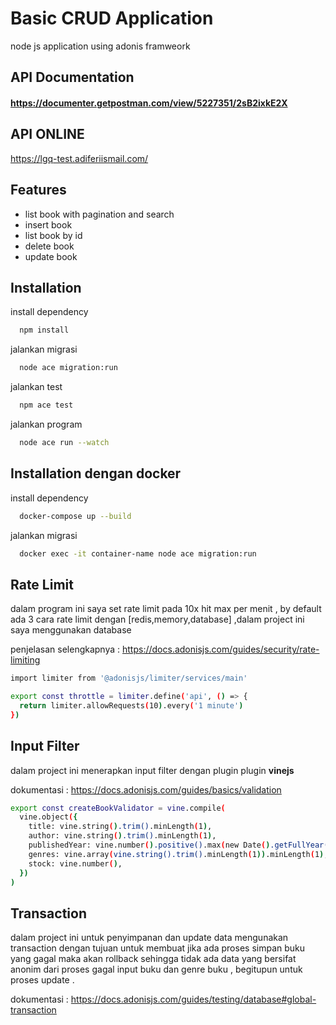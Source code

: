 
# Basic CRUD Application

node js application using adonis framweork 




## API Documentation

#### https://documenter.getpostman.com/view/5227351/2sB2ixkE2X

## API ONLINE 
https://lgq-test.adiferiismail.com/


## Features

- list book with pagination and search
- insert book
- list book by id
- delete book 
- update book 


## Installation 

install dependency

```bash
  npm install
```

 jalankan migrasi

```bash
  node ace migration:run 
```
 
 jalankan test
 
```bash
  npm ace test
```

 jalankan program

```bash
  node ace run --watch
```

## Installation dengan docker

install dependency

```bash
  docker-compose up --build
```

 jalankan migrasi

```bash
  docker exec -it container-name node ace migration:run 
```
## Rate Limit 

dalam program ini saya set rate limit pada 10x hit max per menit , by default ada 3 cara rate limit dengan [redis,memory,database] ,dalam project ini saya menggunakan database 


penjelasan selengkapnya : https://docs.adonisjs.com/guides/security/rate-limiting


```bash
import limiter from '@adonisjs/limiter/services/main'

export const throttle = limiter.define('api', () => {
  return limiter.allowRequests(10).every('1 minute')
})

```
## Input Filter 

dalam project ini menerapkan input filter dengan plugin plugin **vinejs**

dokumentasi : https://docs.adonisjs.com/guides/basics/validation

```bash
export const createBookValidator = vine.compile(
  vine.object({
    title: vine.string().trim().minLength(1),
    author: vine.string().trim().minLength(1),
    publishedYear: vine.number().positive().max(new Date().getFullYear()),
    genres: vine.array(vine.string().trim().minLength(1)).minLength(1),
    stock: vine.number(),
  })
)

```
## Transaction

dalam project ini untuk penyimpanan dan update data mengunakan transaction dengan tujuan untuk membuat jika ada proses simpan buku yang gagal maka akan rollback sehingga tidak ada data yang bersifat anonim dari proses gagal input buku dan genre buku , begitupun untuk proses update .

dokumentasi : https://docs.adonisjs.com/guides/testing/database#global-transaction
